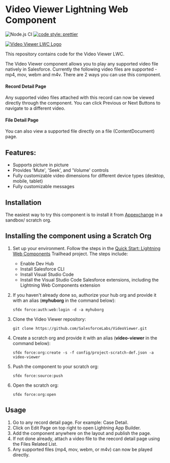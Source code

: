 # Video Viewer Lightning Web Component

![Node.js CI](https://github.com/SalesforceLabs/VideoViewer/workflows/Node.js%20CI/badge.svg)  [![code style: prettier](https://img.shields.io/badge/code_style-prettier-ff69b4.svg?style=flat-square)](https://github.com/prettier/prettier)

[![Video Viewer LWC Logo](https://user-images.githubusercontent.com/12212922/88284656-c4bea300-ccbb-11ea-89a5-5593438b7aa6.png)](https://www.youtube.com/watch?v=8ZJeqbCgMds)

This repository contains code for the Video Viewer LWC.

The Video Viewer component allows you to play any supported video file natively in Salesforce. Currently the following video files are supported - mp4, mov, webm and m4v. There are 2 ways you can use this component.

#### Record Detail Page
Any supported video files attached with this record can now be viewed directly through the component. You can click Previous or Next Buttons to navigate to a different video.

#### File Detail Page
You can also view a supported file directly on a file (ContentDocument) page.

##  Features:
* Supports picture in picture
* Provides 'Mute', 'Seek', and 'Volume' controls
* Fully customizable video dimensions for different device types (desktop, mobile, tablet)
* Fully customizable messages


## Installation

The easiest way to try this component is to install it from [Appexchange](https://appexchange.salesforce.com/appxListingDetail?listingId=a0N3A00000GCk6xUAD)
 in a sandbox/ scratch org.

## Installing the component using a Scratch Org

1. Set up your environment. Follow the steps in the [Quick Start: Lightning Web Components](https://trailhead.salesforce.com/content/learn/projects/quick-start-lightning-web-components/) Trailhead project. The steps include:

    - Enable Dev Hub
    - Install Salesforce CLI
    - Install Visual Studio Code
    - Install the Visual Studio Code Salesforce extensions, including the Lightning Web Components extension

1. If you haven't already done so, authorize your hub org and provide it with an alias (**myhuborg** in the command below):

    ```
    sfdx force:auth:web:login -d -a myhuborg
    ```

1. Clone the Video Viewer repository:

    ```
    git clone https://github.com/SalesforceLabs/VideoViewer.git
    ```

1. Create a scratch org and provide it with an alias (**video-viewer** in the command below):

    ```
    sfdx force:org:create -s -f config/project-scratch-def.json -a video-viewer
    ```

1. Push the component to your scratch org:

    ```
    sfdx force:source:push
    ```

1. Open the scratch org:

    ```
    sfdx force:org:open
    ```

## Usage

1. Go to any record detail page. For example: Case Detail.
1. Click on Edit Page on top right to open Lightning App Builder.
1. Add the component anywhere on the layout and publish the page.
1. If not done already, attach a video file to the reecord detail page using the Files Related List.
1. Any supported files (mp4, mov, webm, or m4v) can now be played directly.
